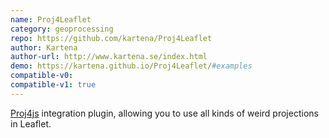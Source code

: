 ```yaml
---
name: Proj4Leaflet
category: geoprocessing
repo: https://github.com/kartena/Proj4Leaflet
author: Kartena
author-url: http://www.kartena.se/index.html
demo: https://kartena.github.io/Proj4Leaflet/#examples
compatible-v0:
compatible-v1: true
---
```


<a href="https://trac.osgeo.org/proj4js/">Proj4js</a> integration plugin, allowing you to use all kinds of weird projections in Leaflet.
